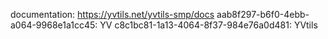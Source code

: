 documentation: https://yvtils.net/yvtils-smp/docs
aab8f297-b6f0-4ebb-a064-9968e1a1cc45: <green>YV
c8c1bc81-1a13-4064-8f37-984e76a0d481: <rainbow>YVtils</rainbow>
